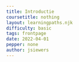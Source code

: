 ```yaml
---
title: Introductie
coursetitle: nothing
layout: learningpaths.njk
difficulty: basic
tags: frontpage
date: 2022-04-01
pepper: none
author: jsiewers
---
```


